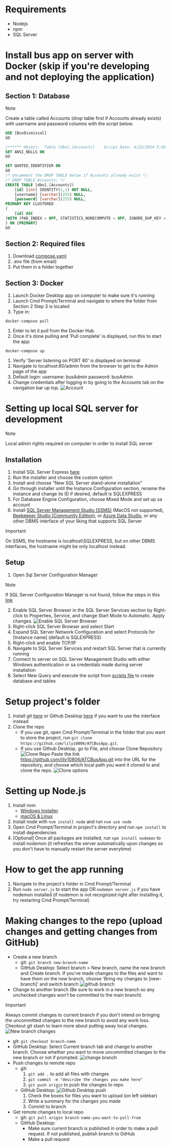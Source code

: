 # Requirements
- Nodejs
- npm
- SQL Server
# Install bus app on server with Docker (skip if you're developing and not deploying the application)
## Section 1: Database
>[!NOTE]
>Create a table called Accounts (drop table first if Accounts already exists) with username and password columns with the script below:
```sql
USE [BusDismissal]
GO

/****** Object:  Table [dbo].[Accounts]    Script Date: 4/23/2024 5:45:35 PM ******/
SET ANSI_NULLS ON
GO

SET QUOTED_IDENTIFIER ON
GO
/* Uncomment the DROP TABLE below if Accounts already exist */
/* DROP TABLE Accounts; */
CREATE TABLE [dbo].[Accounts](
	[id] [int] IDENTITY(1,1) NOT NULL,
	[username] [varchar](255) NULL,
	[password] [varchar](255) NULL,
PRIMARY KEY CLUSTERED 
(
	[id] ASC
)WITH (PAD_INDEX = OFF, STATISTICS_NORECOMPUTE = OFF, IGNORE_DUP_KEY = OFF, ALLOW_ROW_LOCKS = ON, ALLOW_PAGE_LOCKS = ON) ON [PRIMARY]
) ON [PRIMARY]
GO
```
## Section 2: Required files
1. Download [compose.yaml](compose.yaml)
2. .env file (from email)
3. Put them in a folder together
## Section 3: Docker
1. Launch Docker Desktop app on computer to make sure it's running
2. Launch Cmd Prompt/Terminal and navigate to where the folder from Section 2 Step 3 is located
3. Type in:
```batch
docker-compose pull
```
1. Enter to let it pull from the Docker Hub
2. Once it's done pulling and 'Pull complete' is displayed, run this to start the app:
```batch
docker-compose up
```
1. Verify 'Server listening on PORT 80' is displayed on terminal
2. Navigate to localhost:80/admin from the browser to get to the Admin page of the app
3. Default login:
        username: busAdmin
        password: busAdmin
4. Change credentials after logging in by going to the Accounts tab on the navigation bar up top.
![Account](Documentation/account.png)
# Setting up local SQL server for development
>[!NOTE]
> Local admin rights required on computer in order to install SQL server
## Installation
1. Install SQL Server Express [here](https://www.microsoft.com/en-us/download/details.aspx?id=55994)
2. Run the installer and choose the custom option
3. Install and choose "New SQL Server stand-alone installation"
4. Go through installer until the Instance Configuration section, rename the instance and change its ID if desired, default is SQLEXPRESS
5. For Database Engine Configuration, choose Mixed Mode and set up sa account
6. Install [SQL Server Management Studio (SSMS)](https://learn.microsoft.com/en-us/sql/ssms/download-sql-server-management-studio-ssms?view=sql-server-ver16) (MacOS not supported), [Beekeeper Studio (Community Edition)](https://www.beekeeperstudio.io/get-community), or [Azure Data Studio](https://learn.microsoft.com/en-us/azure-data-studio/download-azure-data-studio?tabs=win-install%2Cwin-user-install%2Credhat-install%2Cwindows-uninstall%2Credhat-uninstall), or any other DBMS interface of your liking that supports SQL Server
>[!IMPORTANT]
>On SSMS, the hostname is localhost\SQLEXPRESS, but on other DBMS interfaces, the hostname might be only localhost instead.
## Setup
1. Open Sql Server Configuration Manager
>[!NOTE]
>If SQL Server Configuration Manager is not found, follow the steps in this [link](https://learn.microsoft.com/en-us/answers/questions/166724/sql-server-configuration-manager-not-showing-in-wi)
2. Enable SQL Server Browser in the SQL Server Services section by Right-click to Properties, Service, and change Start Mode to Automatic. Apply changes.
![Enable SQL Server Browser](Documentation/enable-sql-browser.png)
1. Right-click SQL Server Browser and select Start
2. Expand SQL Server Network Configuration and select Protocols for [Instance name] (default is SQLEXPRESS)
3. Right-click and enable TCP/IP
4. Navigate to SQL Server Services and restart SQL Server that is currently running
5. Connect to server on SQL Server Management Studio with either Windows authentication or sa credentials made during server installation
6. Select New Query and execute the script from [scripts file](scripts.txt) to create database and tables
# Setup project's folder
1. Install git [here](https://git-scm.com/downloads) or Github Desktop [here](https://docs.github.com/en/desktop/installing-and-authenticating-to-github-desktop/installing-github-desktop) if you want to use the interface instead
2. Clone the repo
    - If you use git, open Cmd Prompt/Terminal in the folder that you want to store the project, run `git clone https://github.com/lily10806/ATCBusApp.git`.
    - If you use Github Desktop, go to File, and choose Clone Repository
    ![Clone Repo](Documentation/Github-clone.png)
    Paste the link https://github.com/lily10806/ATCBusApp.git into the URL for the repository, and choose which local path you want it cloned to and clone the repo.
    ![Clone options](Documentation/clone-options.png)
# Setting up Node.js
1. Install nvm
    - [Windows Installer](https://github.com/coreybutler/nvm-windows/releases)
    - [macOS & Linux](https://github.com/nvm-sh/nvm?tab=readme-ov-file#installing-and-updating)
2. Install node with `nvm install node` and run `nvm use node`
3. Open Cmd Prompt/Terminal in project's directory and run `npm install` to install dependencies
4. [Optional] Once all packages are installed, run `npm install nodemon` to install nodemon (it refreshes the server automatically upon changes so you don't have to manually restart the server everytime)
# How to get the app running
1. Navigate to the project's folder in Cmd Prompt/Terminal
2. Run `node server.js` to start the app OR `nodemon server.js` if you have nodemon installed (if nodemon is not recognized right after installing it, try restarting Cmd Prompt/Terminal)
# Making changes to the repo (upload changes and getting changes from GitHub)
- Create a new branch
  - git: `git branch new-branch-name`
  - GitHub Desktop: Select branch > New branch, name the new branch and Create branch. If you've made changes to the files and want to have them on the new branch, choose 'Bring my changes to [new-branch]' and switch branch
  ![github branch](Documentation/branch.png)
- Change to another branch (Be sure to work in a new branch so any unchecked changes won't be committed to the main branch)
>[!IMPORTANT]
>Always commit changes to current branch if you don't intend on bringing the uncommitted changes to the new branch to avoid any work loss. Checkout git stash to learn more about putting away local changes.
  ![New branch changes](Documentation/new-branch.png)
  - git: `git checkout branch-name`
  - GitHub Desktop: Select Current branch tab and change to another branch. Choose whether you want to move uncommitted changes to the new branch or not if prompted.
  ![change branch](Documentation/change-branch.png)
- Push changes to remote repo
  - git:
    1. `git add .` to add all files with changes
    2. `git commit -m "describe the changes you make here"`
    3. `git push origin` to push the changes to repo
  - GitHub Desktop:
    ![Github Desktop push](Documentation/github-push.png)
    1. Check the boxes for files you want to upload (on left sidebar)
    2. Write a summary for the changes you made
    3. Commit to branch
- Get remote changes to local repo
  - git: `git pull origin branch-name-you-want-to-pull-from`
  - GitHub Desktop:
    - Make sure current branch is published in order to make a pull request. If not published, publish branch to GitHub
    - Make a pull request